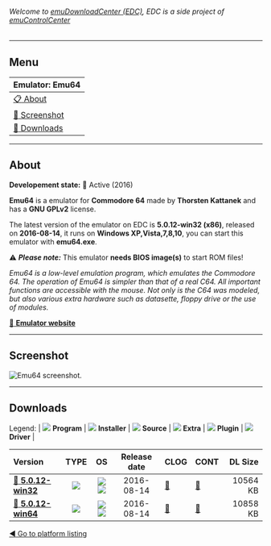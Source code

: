 ###### Welcome to [emuDownloadCenter (EDC)](https://github.com/PhoenixInteractiveNL/emuDownloadCenter/wiki/), EDC is a side project of [emuControlCenter](https://github.com/PhoenixInteractiveNL/emuControlCenter/wiki/)
***
## Menu
| **Emulator: Emu64** |
|:---------|
| [:clipboard: About](#about) |
| [:sunrise: Screenshot](#screenshot) |
| [:floppy_disk: Downloads](#downloads) |
***
## About
**Developement state:** :large_blue_circle: Active (2016)

**Emu64** is a emulator for **Commodore 64** made by **Thorsten Kattanek** and has a **GNU GPLv2** license.

The latest version of the emulator on EDC is **5.0.12-win32 (x86)**, released on **2016-08-14**, it runs on **Windows XP,Vista,7,8,10**, you can start this emulator with **emu64.exe**.

:warning: _**Please note:**_ This emulator **needs BIOS image(s)** to start ROM files!

_Emu64 is a low-level emulation program, which emulates the Commodore 64. The operation of Emu64 is simpler than that of a real C64. All important functions are accessible with the mouse. Not only is the C64 was modeled, but also various extra hardware such as datasette, floppy drive or the use of modules._

[:link: **Emulator website**](http://www.emu64-projekt.de/)
***
## Screenshot
![](https://raw.githubusercontent.com/PhoenixInteractiveNL/emuDownloadCenter/master/hooks/emu64/emulator_screen_01.jpg "Emu64 screenshot.")
***
## Downloads
Legend:
| ![](https://raw.githubusercontent.com/wiki/PhoenixInteractiveNL/emuDownloadCenter/images_misc/icon_program_24.png) **Program** | 
![](https://raw.githubusercontent.com/wiki/PhoenixInteractiveNL/emuDownloadCenter/images_misc/icon_installer_24.png) **Installer** | 
![](https://raw.githubusercontent.com/wiki/PhoenixInteractiveNL/emuDownloadCenter/images_misc/icon_source_code_24.png) **Source** | 
![](https://raw.githubusercontent.com/wiki/PhoenixInteractiveNL/emuDownloadCenter/images_misc/icon_extra_24.png) **Extra** | 
![](https://raw.githubusercontent.com/wiki/PhoenixInteractiveNL/emuDownloadCenter/images_misc/icon_plugin_24.png) **Plugin** | 
![](https://raw.githubusercontent.com/wiki/PhoenixInteractiveNL/emuDownloadCenter/images_misc/icon_driver_24.png) **Driver** | 
 
| Version  | TYPE | OS | Release date  | CLOG | CONT | DL Size  |
|:---------|:----:|:--:|:-------------:|:-----|:-----|---------:|
| [:floppy_disk: **5.0.12-win32**](https://github.com/PhoenixInteractiveNL/edc-repo0002/raw/master/emu64/5.0.12-win32.7z) | ![](https://raw.githubusercontent.com/wiki/PhoenixInteractiveNL/emuDownloadCenter/images_misc/icon_program_24.png) | ![](https://raw.githubusercontent.com/wiki/PhoenixInteractiveNL/emuDownloadCenter/images_misc/logo_windows_24.png)![](https://raw.githubusercontent.com/wiki/PhoenixInteractiveNL/emuDownloadCenter/images_misc/icon_32-bit_24.png) | 2016-08-14 | [:page_facing_up:](https://github.com/PhoenixInteractiveNL/edc-repo0002/blob/master/emu64/5.0.12-win32_changelog.txt) | [:mag_right:](https://github.com/PhoenixInteractiveNL/edc-repo0002/blob/master/emu64/5.0.12-win32_contents.txt) | 10564 KB |
| [:floppy_disk: **5.0.12-win64**](https://github.com/PhoenixInteractiveNL/edc-repo0002/raw/master/emu64/5.0.12-win64.7z) | ![](https://raw.githubusercontent.com/wiki/PhoenixInteractiveNL/emuDownloadCenter/images_misc/icon_program_24.png) | ![](https://raw.githubusercontent.com/wiki/PhoenixInteractiveNL/emuDownloadCenter/images_misc/logo_windows_24.png)![](https://raw.githubusercontent.com/wiki/PhoenixInteractiveNL/emuDownloadCenter/images_misc/icon_64-bit_24.png) | 2016-08-14 | [:page_facing_up:](https://github.com/PhoenixInteractiveNL/edc-repo0002/blob/master/emu64/5.0.12-win64_changelog.txt) | [:mag_right:](https://github.com/PhoenixInteractiveNL/edc-repo0002/blob/master/emu64/5.0.12-win64_contents.txt) | 10858 KB |

[:arrow_backward: Go to platform listing](https://github.com/PhoenixInteractiveNL/emuDownloadCenter/wiki/EDC-Platform-List)
